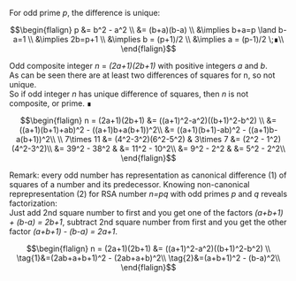 For odd prime _p_, the difference is unique:

$$\begin{flalign}
p &= b^2 - a^2 \\
  &= (b+a)(b-a) \\
  &\implies b+a=p \land b-a=1 \\
  &\implies 2b=p+1 \\
  &\implies b = (p+1)/2 \\
  &\implies a = (p-1)/2 \;∎\\
\end{flalign}$$

Odd composite integer _n_ = _(2a+1)(2b+1)_ with positive integers _a_ and _b_.  
As can be seen there are at least two differences of squares for n, so not unique.  
So if odd integer _n_ has unique difference of squares, then _n_ is not composite, or prime. ∎

$$\begin{flalign}
n = (2a+1)(2b+1) &= ((a+1)^2-a^2)((b+1)^2-b^2) \\
&= ((a+1)(b+1)+ab)^2 - ((a+1)b+a(b+1))^2\\
&= ((a+1)(b+1)-ab)^2 - ((a+1)b-a(b+1))^2\\
\\
7\times 11 &= (4^2-3^2)(6^2-5^2) & 3\times 7 &= (2^2 - 1^2)(4^2-3^2)\\
          &= 39^2 - 38^2 &         &= 11^2 - 10^2\\
          &= 9^2 - 2^2 &           &= 5^2 - 2^2\\
\end{flalign}$$


Remark: every odd number has representation as canonical difference (1) of squares of a number and its predecessor. Knowing non-canonical reprepresentation (2) for RSA number _n=pq_ with odd primes _p_ and _q_ reveals factorization:  
Just add 2nd square number to first and you get one of the factors _(a+b+1) + (b-a) = 2b+1_, subtract 2nd square number from first and you get the other factor _(a+b+1) - (b-a) = 2a+1_.

$$\begin{flalign}
n = (2a+1)(2b+1) &= ((a+1)^2-a^2)((b+1)^2-b^2) \\
\tag{1}&=(2ab+a+b+1)^2 - (2ab+a+b)^2\\
\tag{2}&=(a+b+1)^2 - (b-a)^2\\
\end{flalign}$$
